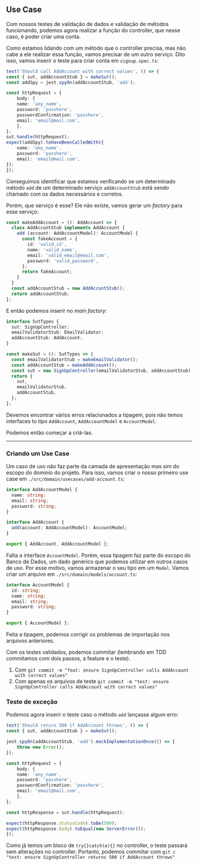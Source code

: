 ## Use Case

Com nossos testes de validação de dados e validação de métodos funcionando, podemos agora realizar a função do controller, que nesse caso, é poder criar uma conta.

Como estamos lidando com um método que o controller precisa, mas não cabe a ele realizar essa função, vamos precisar de um outro serviço. Dito isso, vamos inserir o teste para criar conta em `signup.spec.ts`:
```Typescript
test('Should call AddAccount with correct values', () => {
const { sut, addAccountStub } = makeSut();
const addSpy = jest.spyOn(addAccountStub, 'add');

const httpRequest = {
    body: {
    name: 'any_name',
    password: 'passhere',
    passwordConfirmation: 'passhere',
    email: 'email@mail.com',
    },
};
sut.handle(httpRequest);
expect(addSpy).toHaveBeenCalledWith({
    name: 'any_name',
    password: 'passhere',
    email: 'email@mail.com',
});
});
```

Conseguimos identificar que estamos verificando se um determinado método `add` de um determinado serviço `addAccountStub` está sendo chamado com os dados necessários e corretos.

Porém, que serviço é esse? Ele não existe, vamos gerar um _factory_ para esse serviço:
```Typescript
const makeAddAccount = (): AddAccount => {
  class AddAccuntStub implements AddAccount {
    add (account: AddAccountModel): AccountModel {
      const fakeAccount = {
        id: 'valid_id',
        name: 'valid_name',
        email: 'valid_email@email.com',
        password: 'valid_password',
      };
      return fakeAccount;
    }
  }
  const addAccountStub = new AddAccuntStub();
  return addAccountStub;
};
```

E então podemos inserir no _main factory_:
```Typescript
interface SutTypes {
  sut: SignUpController;
  emailValidatorStub: EmailValidator;
  addAccountStub: AddAccount;
}

const makeSut = (): SutTypes => {
  const emailValidatorStub = makeEmailValidator();
  const addAccountStub = makeAddAccount();
  const sut = new SignUpController(emailValidatorStub, addAccountStub);
  return {
    sut,
    emailValidatorStub,
    addAccountStub,
  };
};
```

Devemos encontrar vários erros relacionados a tipagem, pois não temos interfaces to tipo `AddAccount`, `AddAccountModel` e `AccountModel`.

Podemos então começar a criá-las.

---

### Criando um Use Case

Um caso de uso não faz parte da camada de apresentação mas sim do escopo do domínio do projeto. Para isso, vamos criar o nosso primeiro use case em `./src/domain/usecases/add-account.ts`:
```Typescript
interface AddAccountModel {
  name: string;
  email: string;
  password: string;
}

interface AddAccount {
  add(account: AddAccountModel): AccountModel;
}

export { AddAccount, AddAccountModel };
```

Falta a interface `AccountModel`. Porém, essa tipagem faz parte do escopo do Banco de Dados, um dado genérico que podemos utilizar em outros casos de uso. Por esse motivo, vamos armazenar o seu tipo em um `Model`. Vamos criar um arquivo em `./src/domain/models/account.ts`:
```Typescript
interface AccountModel {
  id: string;
  name: string;
  email: string;
  password: string;
}

export { AccountModel };
```

Feita a tipagem,  podemos corrigir os problemas de importação nos arquivos anteriores.

Com os testes validados, podemos commitar (lembrando em TDD commitamos com dois passos, a feature e o teste).

1. Com `git commit -m "feat: ensure SignUpController calls AddAccount with correct values"`
2. Com apenas os arquivos de teste `git commit -m "test: ensure SignUpController calls AddAccount with correct values"`

### Teste de exceção

Podemos agora inserir o teste caso o método `add` lançasse algum erro:
```Typescript
test('Should return 500 if AddAccount throws', () => {
const { sut, addAccountStub } = makeSut();

jest.spyOn(addAccountStub, 'add').mockImplementationOnce(() => {
    throw new Error();
});

const httpRequest = {
    body: {
    name: 'any_name',
    password: 'passhere',
    passwordConfirmation: 'passhere',
    email: 'email@mail.com',
    },
};

const httpResponse = sut.handle(httpRequest);

expect(httpResponse.statusCode).toBe(500);
expect(httpResponse.body).toEqual(new ServerError());
});
```

Como já temos um bloco de `try{}catch(e){}` no controller, o teste passará sem alterações no controller. Portanto, podemos commitar com `git c "test: ensure SignUpController returns 500 if AddAccount throws"` 